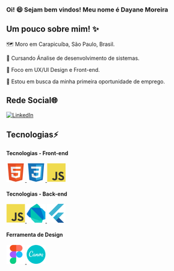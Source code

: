 ### Oi! 😄 Sejam bem vindos! Meu nome é Dayane Moreira

## Um pouco sobre mim! ✨

🗺 Moro em Carapicuíba, São Paulo, Brasil. 

🌱 Cursando Ánalise de desenvolvimento de sistemas.

🧠 Foco em UX/UI Design e Front-end.

🎯 Estou em busca da minha primeira oportunidade de emprego.

## Rede Social🌐
[![LinkedIn](https://img.shields.io/badge/LinkedIn-%230077B5.svg?logo=linkedin&logoColor=white)](https://linkedin.com/in/dayanesm_)

## Tecnologias⚡

<div>
  <h4>Tecnologias - Front-end</h4>
  <a href="https://github.com/Dayane05?tab=repositories">
    <code><img src="https://github.com/Arthur-Mendes-M/Arthur-Mendes-M/blob/main/.github/html5-original.svg" width="50" title="HTML5" /></code>
    <code><img src="https://github.com/Arthur-Mendes-M/Arthur-Mendes-M/blob/main/.github/css3-original.svg" width="50" title="CSS3" /></code>
    <code><img src="https://github.com/Arthur-Mendes-M/Arthur-Mendes-M/blob/main/.github/javascript-original.svg" width="50" title="Javascript" /></code>
  </a>

  <h4>Tecnologias - Back-end</h4>
  <a href="https://github.com/Dayane05?tab=repositories">
    <code><img src="https://github.com/Arthur-Mendes-M/Arthur-Mendes-M/blob/main/.github/javascript-original.svg" width="50" title="Javascript" /></code>
    <code><img src="https://github.com/Arthur-Mendes-M/Arthur-Mendes-M/blob/main/.github/dart-original.svg" width="50" title="Dart" /></code>
    <code><img src="https://github.com/Arthur-Mendes-M/Arthur-Mendes-M/blob/main/.github/flutter-original.svg" width="50" title="Flutter" /></code>
  </a>


  <h4> Ferramenta de Design</h4>
  <a href="https://github.com/Dayane05?tab=repositories">
    <code><img src="https://github.com/Arthur-Mendes-M/Arthur-Mendes-M/blob/main/.github/figma-original.svg" width="50" title="Figma" /></code>
    <code><img src="https://github.com/Arthur-Mendes-M/Arthur-Mendes-M/blob/main/.github/canva-original.svg" width="50" title="Canva" /></code>
  </a>
</div>
